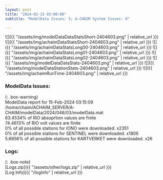 ```yaml
---
layout: post
title: "2024-02-15 03:00:00"
subtitle: "ModelData Issues: 5; A-CHAIM System Issues: 0"

---
```


![]({{ "/assets/img/modelDataDataStatsShort-2404603.png" | relative_url }})
![]({{ "/assets/img/achaimDataStatsShort-2404603.png" | relative_url }})
![]({{ "/assets/img/achaimDataStatsLong00-2404603.png" | relative_url }})
![]({{ "/assets/img/achaimDataStatsLong01-2404603.png" | relative_url }})
![]({{ "/assets/img/achaimDataStatsLong02-2404603.png" | relative_url }})
![]({{ "/assets/img/modelDataDataStats-2404603.png" | relative_url }})
![]({{ "/assets/img/modelDataStationStats-2404603.png" | relative_url }})
![]({{ "/assets/img/achaimRunTime-2404603.png" | relative_url }})


### ModelData Issues:  
  
{: .box-warning}  
 ModelData report for 15-Feb-2024 03:15:09   
 /home/chaim/ACHAIM_SERVER/A-CHAIM/modelData/2024/046/03/modelData.mat   
 63.4534% of RIO absoprtion values are finite   
 74.4613% of RIO volt values are finite   
 0% of all possible stations for IONO were downloaded. x2351   
 0% of all possible stations for SENTINEL were downloaded. x1806   
 5.6856% of all possible stations for KARTVERKET were downloaded. x26   
  


### Logs:  
  
{: .box-note}  
[Logs.zip]({{ "/assets/other/logs.zip" | relative_url }})  
[Log Info]({{ "/logInfo" | relative_url }})  
